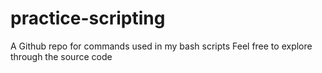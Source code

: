 # practice-scripting
A Github repo for commands used in my bash scripts 
Feel free to explore through the source code 
